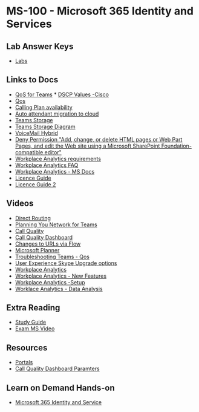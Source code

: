 # MS-100 - Microsoft 365 Identity and Services
## Lab Answer Keys
   * [Labs](https://github.com/MicrosoftLearning/MS-100T00-Microsoft-365-Identity-and-Services/tree/master/Instructions)


## Links to Docs
  
   * [QoS for Teams](https://docs.microsoft.com/en-us/microsoftteams/qos-in-teams-clients)
    * [DSCP Values -Cisco](https://www.cisco.com/c/en/us/td/docs/switches/datacenter/nexus1000/sw/4_0_4_s_v_1_3/qos/configuration/guide/n1000v_qos/n1000v_qos_6dscpval.html)
   * [Qos](https://commsverse.blog/2018/07/24/microsoft-teams-quality-of-service/)
  * [Calling Plan availability](https://docs.microsoft.com/en-us/microsoftteams/country-and-region-availability-for-audio-conferencing-and-calling-plans/country-and-region-availability-for-audio-conferencing-and-calling-plans)
  * [Auto attendant migration to cloud](https://docs.microsoft.com/en-us/skypeforbusiness/plan/exchange-unified-messaging-online-migration-support#auto-attendant-migration-guidelines)
  * [Teams Storage](https://docs.microsoft.com/en-us/microsoftteams/location-of-data-in-teams)
  * [Teams Storage Diagram](https://docs.microsoft.com/en-au/learn/m365/m365-teams-collab-prepare-deployment/media/logical-architecture.png)
  * [VoiceMail Hybrid](https://docs.microsoft.com/en-us/microsoftteams/set-up-phone-system-voicemail)
  * [Deny Permission "Add, change, or delete HTML pages or Web Part Pages, and edit the Web site using a Microsoft SharePoint Foundation-compatible editor"](https://answers.microsoft.com/en-us/msoffice/forum/all/deny-permission-add-change-or-delete-html-pages-or/5846e332-5bcb-417a-99d3-c5d66dc54075)
  * [Workplace Analytics requirements]( https://docs.microsoft.com/en-us/workplace-analytics/setup/environment-requirements)
  * [Workplace Analytics FAQ](https://docs.microsoft.com/en-us/workplace-analytics/use/faq)
  * [Workplace Analytics - MS Docs](https://docs.microsoft.com/en-us/workplace-analytics/)
  * [Licence Guide](https://lazyadmin.nl/it/office-365-comparison-chart-business-plans-vs-f1-e1-e3-and-e5/)
  * [Licence Guide 2](https://www.infusedinnovations.com/blog/secure-modern-workplace/complete-office-365-and-microsoft-365-licensing-comparison
)
  
  
## Videos
  * [Direct Routing](https://www.youtube.com/watch?v=1ASftX_Msb8&feature=youtu.be&list=PLaSOUojkSiGnKuE30ckcjnDVkMNqDv0Vl&t=1356)
  * [Planning You Network for Teams](https://youtu.be/vi3M7ZzF2NU?list=PLaSOUojkSiGnKuE30ckcjnDVkMNqDv0Vl&t=83)
  * [Call Quality](https://youtu.be/m6LJM2hRYhc?list=PLaSOUojkSiGnKuE30ckcjnDVkMNqDv0Vl&t=146)
  * [Call Quality Dashboard](https://youtu.be/fyLU2IPAVRs)
  * [Changes to URLs via Flow](https://youtu.be/65rMRZ_FH_U?t=512)
  * [Microsoft Planner](https://youtu.be/65rMRZ_FH_U?t=512)
  * [Troubleshooting Teams - Qos](https://youtu.be/65rMRZ_FH_U?t=258)
  * [User Experience Skype Upgrade options](https://youtu.be/0COYetLjWmE)
  * [Workplace Analytics](https://youtu.be/xiRb8T4ohFc)
  * [Workplace Analytics - New Features](https://youtu.be/QZg2YLcYl-A)
  * [Workplace Analytics -Setup](https://docs.microsoft.com/en-us/workplace-analytics/setup/set-up-workplace-analytics)
  * [Worklace Analytics - Data Analysis](https://docs.microsoft.com/en-us/Workplace-Analytics/overview/get-started)
  
  
 

## Extra Reading
  * [Study Guide](https://www.skylinesacademy.com/ms100-m365-ultimate-study-guide)
  * [Exam MS Video](https://youtu.be/SgC52GxZRLs)
## Resources
   * [Portals](https://docs.microsoft.com/en-us/learn/modules/explore-portals/)
   * [Call Quality Dashboard Paramters](https://docs.microsoft.com/en-us/microsoftteams/dimensions-and-measures-available-in-call-quality-dashboard#measurements
)
   
## Learn on Demand Hands-on
* [Microsoft 365 Identity and Service](https://ddls.learnondemand.net/)
